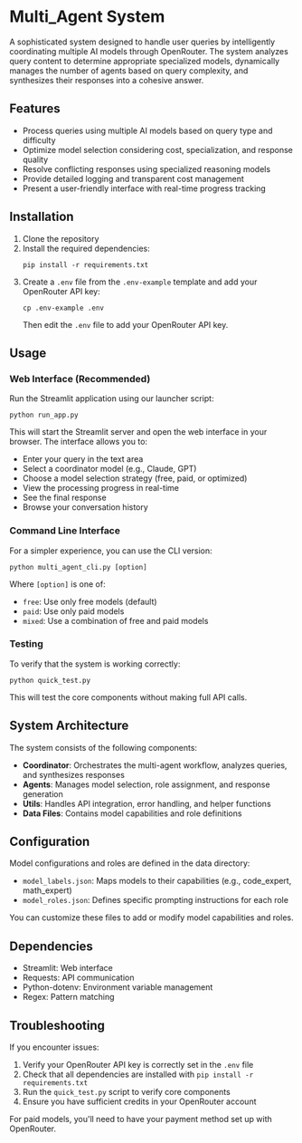 # Multi_Agent System

A sophisticated system designed to handle user queries by intelligently coordinating multiple AI models through OpenRouter. The system analyzes query content to determine appropriate specialized models, dynamically manages the number of agents based on query complexity, and synthesizes their responses into a cohesive answer.

## Features

- Process queries using multiple AI models based on query type and difficulty
- Optimize model selection considering cost, specialization, and response quality
- Resolve conflicting responses using specialized reasoning models
- Provide detailed logging and transparent cost management
- Present a user-friendly interface with real-time progress tracking

## Installation

1. Clone the repository
2. Install the required dependencies:
   ```
   pip install -r requirements.txt
   ```
3. Create a `.env` file from the `.env-example` template and add your OpenRouter API key:
   ```
   cp .env-example .env
   ```
   Then edit the `.env` file to add your OpenRouter API key.

## Usage

### Web Interface (Recommended)

Run the Streamlit application using our launcher script:
```
python run_app.py
```

This will start the Streamlit server and open the web interface in your browser. The interface allows you to:
- Enter your query in the text area
- Select a coordinator model (e.g., Claude, GPT)
- Choose a model selection strategy (free, paid, or optimized)
- View the processing progress in real-time
- See the final response
- Browse your conversation history

### Command Line Interface

For a simpler experience, you can use the CLI version:
```
python multi_agent_cli.py [option]
```

Where `[option]` is one of:
- `free`: Use only free models (default)
- `paid`: Use only paid models
- `mixed`: Use a combination of free and paid models

### Testing

To verify that the system is working correctly:
```
python quick_test.py
```

This will test the core components without making full API calls.

## System Architecture

The system consists of the following components:

- **Coordinator**: Orchestrates the multi-agent workflow, analyzes queries, and synthesizes responses
- **Agents**: Manages model selection, role assignment, and response generation
- **Utils**: Handles API integration, error handling, and helper functions
- **Data Files**: Contains model capabilities and role definitions

## Configuration

Model configurations and roles are defined in the data directory:
- `model_labels.json`: Maps models to their capabilities (e.g., code_expert, math_expert)
- `model_roles.json`: Defines specific prompting instructions for each role

You can customize these files to add or modify model capabilities and roles.

## Dependencies

- Streamlit: Web interface
- Requests: API communication
- Python-dotenv: Environment variable management
- Regex: Pattern matching

## Troubleshooting

If you encounter issues:
1. Verify your OpenRouter API key is correctly set in the `.env` file
2. Check that all dependencies are installed with `pip install -r requirements.txt`
3. Run the `quick_test.py` script to verify core components
4. Ensure you have sufficient credits in your OpenRouter account

For paid models, you'll need to have your payment method set up with OpenRouter.